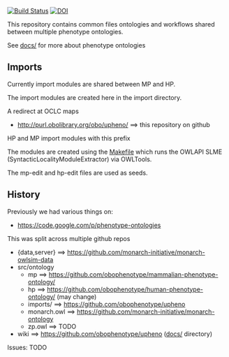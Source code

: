 [![Build Status](https://travis-ci.org/obophenotype/upheno.svg?branch=master)](https://travis-ci.org/obophenotype/upheno)
[![DOI](https://zenodo.org/badge/13996/obophenotype/upheno.svg)](https://zenodo.org/badge/latestdoi/13996/obophenotype/upheno)

This repository contains common files ontologies and workflows shared
between multiple phenotype ontologies.

See [docs/](docs/) for more about phenotype ontologies

## Imports

Currently import modules are shared between MP and HP.

The import modules are created here in the import directory.

A redirect at OCLC maps

 * http://purl.obolibrary.org/obo/upheno/ ==> this repository on github

HP and MP import modules with this prefix

The modules are created using the [Makefile](Makefile) which runs the
OWLAPI SLME (SyntacticLocalityModuleExtractor) via OWLTools.

The mp-edit and hp-edit files are used as seeds. 

## History

Previously we had various things on:

 * https://code.google.com/p/phenotype-ontologies

This was split across multiple github repos

 * {data,server} ==> https://github.com/monarch-initiative/monarch-owlsim-data
 * src/ontology
    * mp ==> https://github.com/obophenotype/mammalian-phenotype-ontology/
    * hp ==> https://github.com/obophenotype/human-phenotype-ontology/ (may change)
    * imports/ ==> https://github.com/obophenotype/upheno
    * monarch.owl ==> https://github.com/monarch-initiative/monarch-ontology
    * zp.owl ==> TODO
 * wiki ==> https://github.com/obophenotype/upheno ([docs/](docs/) directory)

Issues: TODO
